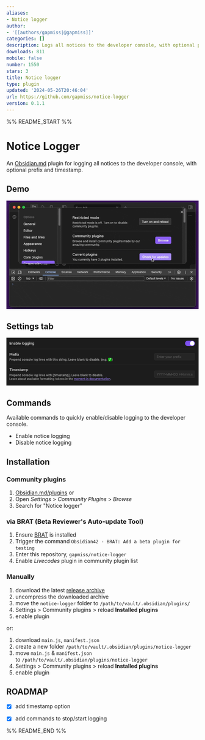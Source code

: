 ```yaml
---
aliases:
- Notice logger
author:
- '[[authors/gapmiss|@gapmiss]]'
categories: []
description: Logs all notices to the developer console, with optional prefix and timestamp.
downloads: 811
mobile: false
number: 1550
stars: 3
title: Notice logger
type: plugin
updated: '2024-05-26T20:46:04'
url: https://github.com/gapmiss/notice-logger
version: 0.1.1
---
```


%% README_START %%

# Notice Logger

An [Obsidian.md](https://obsidian.md) plugin for logging all notices to the developer console, with optional prefix and timestamp.

## Demo

![Demo screenshot](https://raw.githubusercontent.com/gapmiss/notice-logger/HEAD/resources/NOTICE-LOGGER-PLUGIN-Obsidian-v1.6.1-2024-05-26-10.57.33.gif)

## Settings tab

![Settings tab screenshot](https://raw.githubusercontent.com/gapmiss/notice-logger/HEAD/resources/NOTICE-LOGGER-PLUGIN-Obsidian-v1.6.1-2024-05-26-10.59.21.png)

## Commands

Available commands to quickly enable/disable logging to the developer console.

- Enable notice logging
- Disable notice logging

## Installation

### Community plugins

1. [Obsidian.md/plugins](https://obsidian.md/plugins?id=notice-logger) or
2. Open *Settings* > *Community Plugins* > *Browse*
3. Search for "Notice logger"

### via BRAT (Beta Reviewer's Auto-update Tool)

1. Ensure [BRAT](https://github.com/TfTHacker/obsidian42-brat) is installed
2. Trigger the command `Obsidian42 - BRAT: Add a beta plugin for testing`
3. Enter this repository, `gapmiss/notice-logger`
4. Enable _Livecodes_ plugin in community plugin list

### Manually

1. download the latest [release archive](https://github.com/gapmiss/notice-logger/releases/)
2. uncompress the downloaded archive
3. move the `notice-logger` folder to `/path/to/vault/.obsidian/plugins/`
4. Settings > Community plugins > reload **Installed plugins**
5. enable plugin

or:

1. download `main.js`, `manifest.json`
2. create a new folder `/path/to/vault/.obsidian/plugins/notice-logger`
3. move `main.js` & `manifest.json` to `/path/to/vault/.obsidian/plugins/notice-logger`
4. Settings > Community plugins > reload **Installed plugins**
5. enable plugin

## ROADMAP

- [X] add timestamp option
- [X] add commands to stop/start logging


%% README_END %%